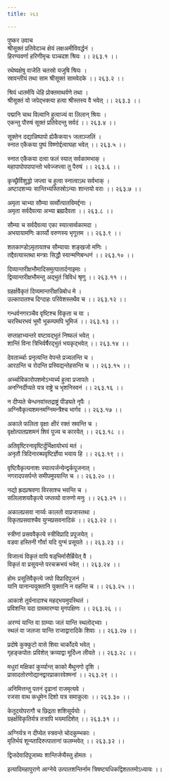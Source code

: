 ```yaml
---
title: २६३

---
```

पुष्कर उवाच  
श्रीसूक्तं प्रतिवेदञ्च क्षेयं लक्षअमीविवर्द्धनं ।  
हिरण्यवर्णा हरिणीमृचः पञ्चदश श्रियः ।। २६३.१ ।।  
  
रथेष्वक्षेषु वाजेति चतस्रो यजुषि श्रियः ।  
स्रावन्तीयं तथा साम श्रीसूक्तं सामवेदके ।। २६३.२ ।।  
  
श्रियं धातर्मयि धेहि प्रोक्तमाथर्वणे तथा ।  
श्रीसूक्तं यो जपेद्‌भक्त्या हत्वा श्रीस्तस्य वै भवेत् ।। २६३.३ ।।  
  
पद्मानि चाथ विल्वानि हुत्वाज्यं वा लिलान् श्रियः ।  
एकन्तु पौरुषं सूक्तं प्रतिवेदन्तु सर्वदं ।। २६३.४ ।।  
  
सूक्तेन दद्यान्निष्पापो ह्येकैकया१ जलाञ्जलिं ।  
स्नात एकैकया पुष्पं विष्णोर्द्दत्वाघहा भवेत् ।। २६३.५ ।।  
  
स्नात एकैकया दत्वा फलं स्यात् सर्वकामभाक् ।  
महापापोपपापान्तो भवेज्जप्त्वा तु पैरुषं ।। २६३.६ ।।  
  
कृच्छ्रैर्विशुद्धो जप्त्वा च हुत्वा स्नात्वाऽथ सर्वभाक् ।  
अष्टादशभ्यः सान्तिभ्यस्तिस्रोऽन्याः शान्तयो वराः ।। २६३.७ ।।  
  
अमृता चाभ्या सौम्या सर्व्वोत्पातविमर्द्दनाः ।  
अमृता सर्वदैवत्या अभ्या ब्रह्मदैवता ।। २६३.८ ।।  
  
सौम्या च सर्वदैवत्या एका स्यात्सर्व्वकामदा ।  
अभयायामणिः कार्य्यो वरुणस्य भृगूत्तम ।। २६३.९ ।।  
  
शतकाण्डोऽमृतायाश्च सौम्यायाः शङ्खजो मणिः ।  
तद्दैवत्यास्तथा मन्त्राः सिद्धौ स्यान्मणिबन्धनं ।। २६३.१० ।।  
  
दिव्यान्तरीक्षभौमादिसमुत्पातार्दनाइमाः ।  
द्विव्यान्तरीक्षभौमन्तु अद्भुतं त्रिविधं श्रृणु ।। २६३.११ ।।  
  
ग्रहर्क्षवैकृतं दिव्यमान्तरीक्षन्निबोध मे ।  
उल्कापातश्च दिग्दाहः परिवेशस्तथैव च ।। २६३.१२ ।।  
  
गन्धर्वनगरञ्चैव वृष्टिश्च विकृता च या ।  
चरस्थिरभवं भूमौ भूकम्पमपि भूमिजं ।। २६३.१३ ।।  
  
सप्ताहाभ्यन्तरे वष्टावद्भुतं निष्फलं भवेत् ।  
शान्तिं विना त्रिभिर्वर्षैरद्भुतं भयकृद्भवेत् ।। २६३.१४ ।।  
  
देवतार्च्चाः प्रनृत्यन्ति वेपन्ते प्रज्वलन्ति च ।  
आरठन्ति च रोदन्ति प्रस्विद्यन्तेहसन्ति च ।। २६३.१५ ।।  
  
अर्च्चाविकारोपशमोऽभ्यर्च्य हुत्वा प्रजापतेः ।  
अनग्निर्दीप्यते यत्र राष्ट्रे च भृशनिस्वनं ।। २६३.१६ ।।  
  
न दीप्यते चेन्धनवांस्तद्राष्ट्रं पीड्यते नृपैः ।  
अग्निवैकृत्यशमनमग्निमन्त्रैश्च भार्गव ।। २६३.१७ ।।  
  
अकाले फलिता वृक्षाः क्षीरं रक्तं स्रवन्ति च ।  
वृक्षोत्पातप्रशमनं शिवं पूज्य च कारयेत् ।। २६३.१८ ।।  
  
अतिवृष्टिरनावृष्टिर्दुर्भिक्षायोभयं मतं ।  
अनृतौ त्रिदिनारब्घवृष्टिर्ज्ञेया भयाय हि ।। २६३.१९ ।।  
  
वृष्टिवैकृत्यनाशः स्यात्पर्जन्येन्द्वर्कपूजनात् ।  
नगरादपसर्पन्ते समीपमुपयान्ति च ।। २६३.२० ।।  
  
नद्यो ह्रदप्रश्रवणा विरसाश्च भवन्ति च ।  
सलिलाशयवैकृत्ये जप्तव्यो वारुणो मनुः ।। २६३.२१ ।।  
  
अकालप्रसवा नार्य्यः कालतो वाप्रजास्तथा ।  
विकृतप्रसवाश्चैव युग्मप्रसवनादिकं ।। २६३.२२ ।।  
  
स्त्रीणां प्रसववैकृत्ये स्त्रीविप्रादि प्रपूजयेत् ।  
वडवा हस्तिनी गौर्वा यदि युग्मं प्रसूयते ।। २६३.२३ ।।  
  
विजात्यं विकृतं वापि षड्‌भिर्मासैर्म्रियेत् वै ।  
विकृतं वा प्रसूयन्ते परचक्रभयं भवेत् ।। २६३.२४ ।।  
  
होमः प्रसूतिवैकृत्ये जपो विप्रादिपूजनं ।  
यानि यानान्ययुक्तानि युक्तानि न वहन्ति च ।। २६३.२५ ।।  
  
आकाशे तूर्यनादाश्च महद्भयमुपस्थितं ।  
प्रविशन्ति यदा ग्राममारण्या मृगपक्षिणः ।। २६३.२६ ।।  
  
अरण्यं यान्ति वा ग्राम्याः जलं यान्ति स्थलोद्भ्वाः ।  
स्थलं वा जलजा यान्ति राजाद्वारादिके शिवाः ।। २६३.२७ ।।  
  
प्रदोषे कुक्कुटो वासे शिवा चार्कोदये भवेत् ।  
गृहङ्कपोतः प्रविशेत् क्रव्याद्वा मूर्दिध्न लीयते ।। २६३.२८ ।।  
  
मधुरां मक्षिकां कुर्य्यान्त् काको मैथुनगो दृशि ।  
प्रासादतोरणोद्यानद्वारप्राकारवेश्मनां ।। २६३.२९ ।।  
  
अनिमित्तन्तु पतनं दृढानां राजमृत्यवे ।  
रजसा वाथ कधूमेन दिशो यत्र समाकुलाः ।। २६३.३० ।।  
  
केतूदयोपरागौ च छिद्रता शशिसूर्ययोः ।  
ग्रहर्क्षविकृतिर्यत्र तत्रापि भयमादिशेत् ।। २६३.३१ ।।  
  
अग्निर्यत्र न दीप्येत स्त्रवन्ते चोदकुम्भकाः ।  
मृतिर्भयं शून्य्तादिरुत्पातानां फलम्भवेत् ।। २६३.३२ ।।  
  
द्विजदेवादिपूजाब्यः शान्तिर्जप्यैस्तु होमतः ।  
  
इत्यादिमहापुराणे आग्नेये उत्पातशन्तिर्नाम त्रिषष्ट्यधिकद्विशततमोऽध्यायः ।।